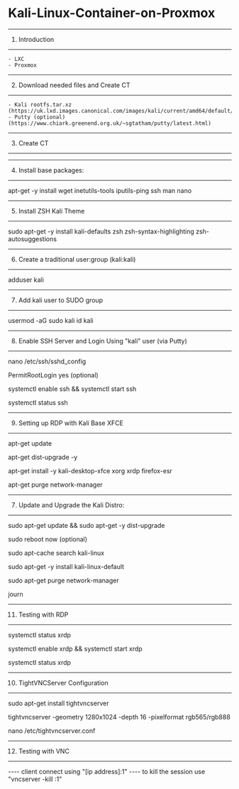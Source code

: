 # Kali-Linux-Container-on-Proxmox
---------------------------------------------------
1. Introduction
---------------------------------------------------
	- LXC
	- Proxmox

---------------------------------------------------
2. Download needed files and Create CT
---------------------------------------------------
	- Kali rootfs.tar.xz (https://uk.lxd.images.canonical.com/images/kali/current/amd64/default/20220619_18:09/rootfs.tar.xz)
	- Putty (optional) (https://www.chiark.greenend.org.uk/~sgtatham/putty/latest.html)

---------------------------------------------------
3. Create CT
---------------------------------------------------

---------------------------------------------------
4. Install base packages:
---------------------------------------------------
apt-get -y install wget inetutils-tools iputils-ping ssh man nano

---------------------------------------------------
5. Install ZSH Kali Theme
---------------------------------------------------
sudo apt-get -y install kali-defaults zsh zsh-syntax-highlighting zsh-autosuggestions

---------------------------------------------------
6. Create a traditional user:group (kali:kali)
---------------------------------------------------
adduser kali

---------------------------------------------------
7. Add kali user to SUDO group
---------------------------------------------------
usermod -aG sudo kali
id kali

---------------------------------------------------
8. Enable SSH Server and Login Using "kali" user (via Putty)
---------------------------------------------------
nano /etc/ssh/sshd_config

PermitRootLogin yes (optional)

systemctl enable ssh && systemctl start ssh

systemctl status ssh

---------------------------------------------------
9. Setting up RDP with Kali Base XFCE
---------------------------------------------------
apt-get update

apt-get dist-upgrade -y

apt-get install -y kali-desktop-xfce xorg xrdp firefox-esr

apt-get purge network-manager

---------------------------------------------------
7. Update and Upgrade the Kali Distro: 
---------------------------------------------------
sudo apt-get update && sudo apt-get -y dist-upgrade

sudo reboot now (optional)

sudo apt-cache search kali-linux

sudo apt-get -y install kali-linux-default

sudo apt-get purge network-manager

journ

---------------------------------------------------
11. Testing with RDP
---------------------------------------------------
systemctl status xrdp

systemctl enable xrdp && systemctl start xrdp

systemctl status xrdp

---------------------------------------------------
10. TightVNCServer Configuration
---------------------------------------------------
sudo apt-get install tightvncserver

tightvncserver -geometry 1280x1024 -depth 16 -pixelformat rgb565/rgb888

nano /etc/tightvncserver.conf

---------------------------------------------------
12. Testing with VNC
---------------------------------------------------
---- client connect using "[ip address]:1"
---- to kill the session use "vncserver -kill :1"
